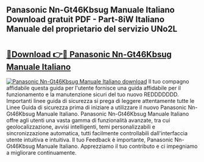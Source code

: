 ## Panasonic Nn-Gt46Kbsug Manuale Italiano Download gratuit PDF - Part-8iW Italiano Manuale del proprietario del servizio UNo2L

# <h2><a href="http://dfc3rwa.blite.top/?on=Panasonic+Nn-Gt46Kbsug+Manuale+Italiano">🔗Download 👉🔴 Panasonic Nn-Gt46Kbsug Manuale Italiano</a></h2>

[![Panasonic Nn-Gt46Kbsug Manuale Italiano download](https://i.imgur.com/lujVjoI.png)](http://dfc3rwa.blite.top/?on=Panasonic+Nn-Gt46Kbsug+Manuale+Italiano)
Il tuo compagno affidabile questa guida per l'utente fornisce una guida affidabile per il funzionamento e la manutenzione sicuri del tuo nuovo REDDDDDDD. Importanti linee guida di sicurezza si prega di leggere attentamente tutte le Linee Guida di sicurezza prima di iniziare a utilizzare il nuovo Panasonic Nn-Gt46Kbsug Manuale Italiano. Panasonic Nn-Gt46Kbsug Manuale Italiano offre agli utenti una vasta gamma di funzionalità avanzate, tra cui geolocalizzazione, avvisi intelligenti, temi personalizzabili e sincronizzazione automatica, tutti facilmente controllabili dall'interfaccia utente intuitiva e intuitiva. Il tuo Feedback è importante, Panasonic Nn-Gt46Kbsug Manuale Italiano. Apprezziamo il tuo contributo e ci impegniamo a migliorare continuamente.
